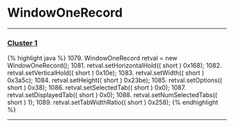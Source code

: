 # WindowOneRecord

***

### [Cluster 1](./1)
{% highlight java %}
1079. WindowOneRecord retval = new WindowOneRecord();
1081. retval.setHorizontalHold(( short ) 0x168);
1082. retval.setVerticalHold(( short ) 0x10e);
1083. retval.setWidth(( short ) 0x3a5c);
1084. retval.setHeight(( short ) 0x23be);
1085. retval.setOptions(( short ) 0x38);
1086. retval.setSelectedTab(( short ) 0x0);
1087. retval.setDisplayedTab(( short ) 0x0);
1088. retval.setNumSelectedTabs(( short ) 1);
1089. retval.setTabWidthRatio(( short ) 0x258);
{% endhighlight %}

***

